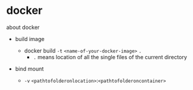 # docker
about docker

- build image
  - docker build `-t` `<name-of-your-docker-image>` `.`
    - `.` means location of all the single files of the current directory

- bind mount
  - `-v` `<pathtofolderonlocation>`:`<pathtofolderoncontainer>`
